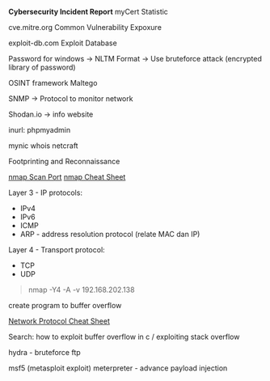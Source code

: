 **Cybersecurity Incident Report**
myCert Statistic 

cve.mitre.org
Common Vulnerability Expoxure

exploit-db.com
Exploit Database

Password for windows -> NLTM Format
-> Use bruteforce attack (encrypted library of password)

OSINT framework
Maltego

SNMP -> Protocol to monitor network

Shodan.io -> info website

inurl: phpmyadmin

mynic whois
netcraft

Footprinting and Reconnaissance

[nmap Scan Port](https://phoenixnap.com/kb/nmap-scan-open-ports)
[nmap Cheat Sheet](https://www.stationx.net/nmap-cheat-sheet/)

Layer 3 - IP protocols:
- IPv4
- IPv6
- ICMP
- ARP - address resolution protocol (relate MAC dan IP)

Layer 4 - Transport protocol:
- TCP
- UDP

> nmap -Y4 -A -v 192.168.202.138

create program to buffer overflow

[Network Protocol Cheat Sheet](https://www.exploit-db.com/docs/48120)

Search: how to exploit buffer overflow in c / exploiting stack overflow

hydra - bruteforce ftp

msf5 (metasploit exploit)
meterpreter - advance payload injection
